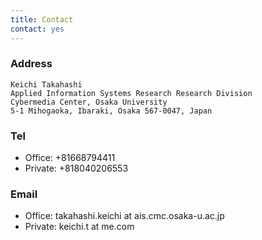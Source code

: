 ```yaml
---
title: Contact
contact: yes
---
```


### Address

```
Keichi Takahashi
Applied Information Systems Research Research Division
Cybermedia Center, Osaka University
5-1 Mihogaoka, Ibaraki, Osaka 567-0047, Japan
```

### Tel

- Office: +81668794411
- Private: +818040206553

### Email

- Office: takahashi.keichi at ais.cmc.osaka-u.ac.jp
- Private: keichi.t at me.com
